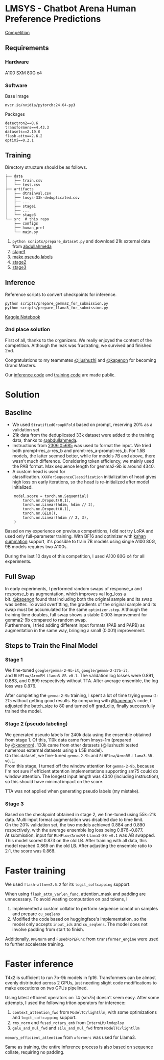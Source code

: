 # LMSYS - Chatbot Arena Human Preference Predictions

[Competition](https://www.kaggle.com/competitions/lmsys-chatbot-arena)

## Requirements

### Hardware

A100 SXM 80G x4

### Software

Base Image
```
nvcr.io/nvidia/pytorch:24.04-py3
```

Packages
```
detectron2==0.6
transformers==4.43.3
datasets==2.19.0
flash-attn==2.6.2
optimi==0.2.1
```


## Training

Directory structure should be as follows.

```
├── data
│   ├── train.csv
│   └── test.csv
├── artifacts
│   ├── dtrainval.csv
│   ├── lmsys-33k-deduplicated.csv
│   ├── ...
│   ├── stage1
│   ├── ...
│   └── stage3
└── src  # this repo
    ├── configs
    ├── human_pref
    └── main.py
```

1.  `python scripts/prepare_dataset.py` and download 21k external data from  [abdullahmeda](https://www.kaggle.com/datasets/abdullahmeda/lmsys-additional-33k-labelled-conversations)
2. [stage1](configs/stage1/README.md)
3. [make pseudo labels](configs/stage1_generate_pseudo_labels/README.md)
4. [stage2](configs/stage2/README.md)
4. [stage3](configs/stage3/README.md)

## Inference

Reference scripts to convert checkpoints for inference.
```
python scripts/prepare_gemma2_for_submission.py
python scripts/prepare_llama3_for_submission.py
```

[Kaggle Notebook](https://www.kaggle.com/code/tascj0/lmsys-0805)

### 2nd place solution

First of all, thanks to the organizers. We really enjoyed the content of the competition. Although the leak was frustrating, we survived and finished 2nd.

Congratulations to my teammates [@liushuzhi](https://www.kaggle.com/liushuzhi) and [@kapenon](https://www.kaggle.com/kapenon) for becoming Grand Masters.

Our [inference code](https://www.kaggle.com/code/tascj0/lmsys-0805/notebook) and [training code](https://github.com/tascj/kaggle-lmsys-chatbot-arena) are made public.

# Solution

## Baseline

- We used `StratifiedGroupKFold` based on prompt, reserving 20% as a validation set.
- 21k data from the deduplicated 33k dataset were added to the training data, thanks to [@abdullahmeda](https://www.kaggle.com/abdullahmeda).
- Instructions from [2306.05685](https://arxiv.org/abs/2306.05685) was used to format the input. We tried both prompt-res_a-res_b and promt-res_a-prompt-res_b. For 1.5B models, the latter seemed better, while for models 7B and above, there wasn't much difference. Considering token efficiency, we mainly used the PAB format. Max sequence length for gemma2-9b is around 4340.
- A custom head is used for classification. `XXXForSequenceClassification` initialization of head gives high loss on early iterations, so the head is re-initialized after model initialized.

```
    model.score = torch.nn.Sequential(
        torch.nn.Dropout(0.1),
        torch.nn.Linear(hdim, hdim // 2),
        torch.nn.Dropout(0.1),
        torch.nn.GELU(),
        torch.nn.Linear(hdim // 2, 3),
    )
```

Based on my experience on previous competitions, I did not try LoRA and used only full-parameter training. With BF16 and optimizer with [kahan summation](https://optimi.benjaminwarner.dev/kahan_summation/) support, it's possible to train 7B models using single A100 80G, 9B models requires two A100s.

During the last 10 days of this competition, I used A100 80G x4 for all experiments.

## Full Swap

In early experiments, I performed random swaps of response_a and response_b as augmentation, which improves val log_loss a bit. [@kapenon](https://www.kaggle.com/kapenon) found that including both the original sample and its swap was better. To avoid overfitting, the gradients of the original sample and its swap must be accumulated for the same `optimizer.step`. Although the training time doubles, full swap shows a stable 0.003 improvement for gemma2-9b compared to random swap.  
Furthermore, I tried adding different input formats (PAB and PAPB) as augmentation in the same way, bringing a small (0.001) improvement.

## Steps to Train the Final Model

### Stage 1

We fine-tuned `google/gemma-2-9b-it`, `google/gemma-2-27b-it`, and `RLHFlow/ArmoRM-Llama3-8B-v0.1`. The validation log losses were 0.891, 0.883, and 0.899 respectively without TTA. After average ensemble, the log loss was 0.876.

After completing the `gemma-2-9b` training, I spent a lot of time trying `gemma-2-27b` without getting good results. By comparing with [@kapenon](https://www.kaggle.com/kapenon)'s code, I adjusted the batch_size to 80 and turned off grad_clip, finally successfully trained the model.

### Stage 2 (pseudo labeling)

We generated pseudo labels for 240k data using the ensemble obtained from stage 1. Of this, 110k data came from lmsys-1m (prepared by [@kapenon](https://www.kaggle.com/kapenon)), 130k came from other datasets (@liushuzhi tested numerous external datasets using a 1.5B model).  
On this dataset, we fine-tuned `gemma-2-9b` and `RLHFlow/ArmoRM-Llama3-8B-v0.1`.  
From this stage, I turned off the window attention for `gemma-2-9b`, because I'm not sure if efficient attention implementations supporting sm75 could do window attention. The longest input length was 4340 (including instruction), so this should have minimal impact on the score.

TTA was not applied when generating pseudo labels (my mistake).

### Stage 3

Based on the checkpoint obtained in stage 2, we fine-tuned using 55k+21k data. Multi input format augmentation was disabled due to time limit.  
On the 20% validation set, the two models achieved 0.884 and 0.890 respectively, with the average ensemble log loss being 0.876~0.877.  
At submission, input for `RLHFlow/ArmoRM-Llama3-8B-v0.1` was AB swapped. This model scored 0.873 on the old LB. After training with all data, this model reached 0.869 on the old LB. After adjusting the ensemble ratio to 2:1, the score was 0.868.

# Faster training

We used `flash-attn==2.6.2` for its `logit_softcapping` support.

When using `flash_attn_varlen_func`, attention_mask and padding are unnecessary. To avoid wasting computation on pad tokens, I

1. Implemented a custom collator to perform sequence concat on samples and prepare `cu_seqlens`
2. Modified the code based on huggingface's implementation, so the model only accepts `input_ids` and `cu_seqlens`. The model does not involve padding from start to finish.

Additionally, `RMSNorm` and `FusedRoPEFunc` from `transformer_engine` were used to further accelerate training.

# Faster inference

T4x2 is sufficient to run 7b-9b models in fp16. Transformers can be almost evenly distributed across 2 GPUs, just needing slight code modifications to make executions on two GPUs pipelined.

Using latest efficient operators on T4 (sm75) doesn't seem easy. After some attempts, I used the following triton operators for inference:

1. `context_attention_fwd` from `ModelTC/lightllm`, with some optimizations and `logit_softcapping` support.
2. `rms_norm` and `fused_rotary_emb` from `InternLM/lmdeploy`
3. `gelu_and_mul_fwd` and `silu_and_mul_fwd` from `ModelTC/lightllm`

`memory_efficient_attention` from `xformers` was used for Llama3.

Same as training, the entire inference process is also based on sequence collate, requiring no padding.